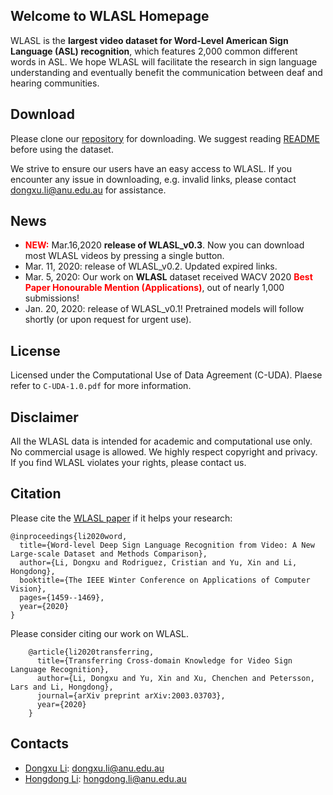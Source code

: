 ## Welcome to WLASL Homepage
WLASL is the <b>largest video dataset for Word-Level American Sign Language (ASL) recognition</b>, which features 2,000 common different words in ASL. We hope WLASL will facilitate the research in sign language understanding and eventually benefit the communication between deaf and hearing communities.

Download
---------------
Please clone our [repository](https://github.com/dxli94/WLASL) for downloading. We suggest reading [README](https://github.com/dxli94/WLASL/blob/master/README.md) before using the dataset.

We strive to ensure our users have an easy access to WLASL. If you encounter any issue in downloading, e.g. invalid links, please contact dongxu.li@anu.edu.au for assistance.

News
---------------
* <span style="color: red"><b>NEW:</b></span> Mar.16,2020 <span style="font-weight:bold">release of WLASL_v0.3</span>. Now you can download most WLASL videos by pressing a single button.
* Mar. 11, 2020: release of WLASL_v0.2. Updated expired links.
* Mar. 5, 2020: Our work on <b>WLASL</b> dataset received WACV 2020 <span style="color: red"><b>Best Paper Honourable Mention (Applications)</b></span>, out of nearly 1,000 submissions!
* Jan. 20, 2020: release of WLASL_v0.1! Pretrained models will follow shortly (or upon request for urgent use).


License
---------------
Licensed under the Computational Use of Data Agreement (C-UDA). Plaese refer to `C-UDA-1.0.pdf` for more information.

Disclaimer
---------------
All the WLASL data is intended for academic and computational use only. No commercial usage is allowed. We highly respect copyright and privacy. If you find WLASL violates your rights, please contact us.


Citation
--------------

Please cite the [WLASL paper](https://arxiv.org/abs/1910.11006) if it helps your research:

    @inproceedings{li2020word,
      title={Word-level Deep Sign Language Recognition from Video: A New Large-scale Dataset and Methods Comparison},
      author={Li, Dongxu and Rodriguez, Cristian and Yu, Xin and Li, Hongdong},
      booktitle={The IEEE Winter Conference on Applications of Computer Vision},
      pages={1459--1469},
      year={2020}
    }

Please consider citing our work on WLASL.

        @article{li2020transferring,
          title={Transferring Cross-domain Knowledge for Video Sign Language Recognition},
          author={Li, Dongxu and Yu, Xin and Xu, Chenchen and Petersson, Lars and Li, Hongdong},
          journal={arXiv preprint arXiv:2003.03703},
          year={2020}
        }



Contacts
------------------
- [Dongxu Li](https://cecs.anu.edu.au/people/dongxu-li): dongxu.li@anu.edu.au
- [Hongdong Li](http://users.cecs.anu.edu.au/~hongdong/): hongdong.li@anu.edu.au
